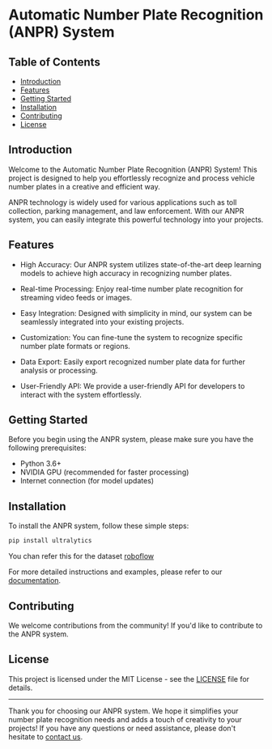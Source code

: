 # Automatic Number Plate Recognition (ANPR) System

## Table of Contents
- [Introduction](#introduction)
- [Features](#features)
- [Getting Started](#getting-started)
- [Installation](#installation)
- [Contributing](#contributing)
- [License](#license)

## Introduction

Welcome to the Automatic Number Plate Recognition (ANPR) System! This project is designed to help you effortlessly recognize and process vehicle number plates in a creative and efficient way.

ANPR technology is widely used for various applications such as toll collection, parking management, and law enforcement. With our ANPR system, you can easily integrate this powerful technology into your projects.

## Features

- High Accuracy: Our ANPR system utilizes state-of-the-art deep learning models to achieve high accuracy in recognizing number plates.

- Real-time Processing: Enjoy real-time number plate recognition for streaming video feeds or images.

- Easy Integration: Designed with simplicity in mind, our system can be seamlessly integrated into your existing projects.

- Customization: You can fine-tune the system to recognize specific number plate formats or regions.

- Data Export: Easily export recognized number plate data for further analysis or processing.

- User-Friendly API: We provide a user-friendly API for developers to interact with the system effortlessly.

## Getting Started

Before you begin using the ANPR system, please make sure you have the following prerequisites:

- Python 3.6+
- NVIDIA GPU (recommended for faster processing)
- Internet connection (for model updates)

## Installation

To install the ANPR system, follow these simple steps:

```bash
pip install ultralytics
```
You chan refer this for the dataset [roboflow](https://app.roboflow.com/anpr-yolov8/car-license-plate-hoag8/1)

For more detailed instructions and examples, please refer to our [documentation](https://github.com/ultralytics/ultralytics).

## Contributing

We welcome contributions from the community! If you'd like to contribute to the ANPR system.

## License

This project is licensed under the MIT License - see the [LICENSE](https://github.com/ultralytics/ultralytics/blob/main/LICENSE) file for details.

---

Thank you for choosing our ANPR system. We hope it simplifies your number plate recognition needs and adds a touch of creativity to your projects! If you have any questions or need assistance, please don't hesitate to [contact us](mailto:yashrajzope143@gmail.com).
